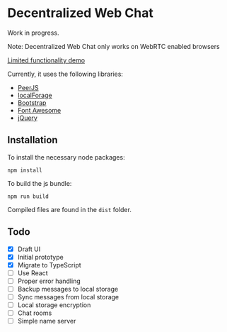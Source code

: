 # Decentralized Web Chat

Work in progress.

Note: Decentralized Web Chat only works on WebRTC enabled browsers

[Limited functionality demo](https://darenliang.github.io/decentralized-chat/dist/index)

Currently, it uses the following libraries:

- [PeerJS](https://peerjs.com)
- [localForage](https://localforage.github.io/localForage/)
- [Bootstrap](https://getbootstrap.com)
- [Font Awesome](https://fontawesome.com)
- [jQuery](https://jquery.com)

## Installation

To install the necessary node packages:

```
npm install
```

To build the js bundle:

```
npm run build
```

Compiled files are found in the `dist` folder.

## Todo

- [x] Draft UI
- [x] Initial prototype
- [x] Migrate to TypeScript
- [ ] Use React
- [ ] Proper error handling
- [ ] Backup messages to local storage
- [ ] Sync messages from local storage
- [ ] Local storage encryption
- [ ] Chat rooms
- [ ] Simple name server
